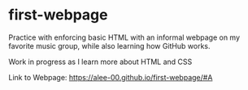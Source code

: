 # first-webpage
Practice with enforcing basic HTML with an informal webpage on my favorite music group, while also learning how GitHub works.

Work in progress as I learn more about HTML and CSS

Link to Webpage: https://alee-00.github.io/first-webpage/#A
